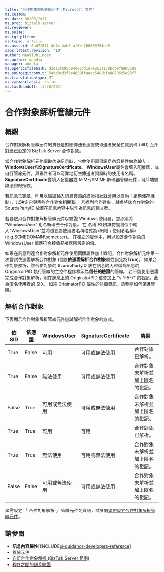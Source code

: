 ```yaml
---
title: "合作對象解析管線元件 |Microsoft 文件"
ms.custom: 
ms.date: 06/08/2017
ms.prod: biztalk-server
ms.reviewer: 
ms.suite: 
ms.tgt_pltfrm: 
ms.topic: article
ms.assetid: 6ad728ff-4d7c-4ab3-af0e-76006576dce5
caps.latest.revision: "10"
author: MandiOhlinger
ms.author: mandia
manager: anneta
ms.openlocfilehash: d2e1c9b95c84d82dd1d7e2538138bcb9f89b6b8a
ms.sourcegitcommit: 5abd0ed3f9e4858ffaaec5481bfa8878595e95f7
ms.translationtype: MT
ms.contentlocale: zh-TW
ms.lasthandoff: 11/28/2017
---
```

# <a name="party-resolution-pipeline-component"></a>合作對象解析管線元件

## <a name="overview"></a>概觀
合作對象解析管線元件的責任是對應傳送者憑證或傳送者安全性識別碼 (SID) 至所對應已設定的 BizTalk Server 合作對象。  
  
 當合作對象解析元件讀取內送訊息時，它會使用兩個訊息內容屬性做為輸入： **WindowsUser**和**SignatureCertificate**。 **WindowsUser**屬性會填入配接器，或自訂管線元件，與寄件者可以可靠地衍生傳送者資訊時的使用者名稱。 **SignatureCertificate**會填入配接器或 MIME/SMIME 解碼器管線元件，用戶端驗證憑證的指紋。  
  
 若訊息已簽章，則用以驗證輸入訊息簽章的憑證指紋就會用以查詢「組態儲存機制」，以決定它與哪些合作對象相關聯。 若找到合作對象，就會將該合作對象的 SourcePartyID 放置在訊息內容中以作為訊息的建立者。  
  
 若要啟用合作對象解析管線元件以驗證 Windows 使用者，您必須將 "WindowsUser" 別名新增至合作對象。 在 名稱 和 辨識符號欄位中輸入"WindowsUser"並將值設為使用者名稱格式為\<網域 \ 使用者名稱\>(e.g.SOMEDOMAIN\someuser)。 在獨立的實例中，用以設定合作對象的 WindowsUser 值應符合接收配接器所設定的值。  
  
 如果在訊息到達合作對象解析元件使用兩個屬性加上戳記，合作對象解析元件第一次嘗試依憑證解析合作對象 (假設**依憑證解析合作對象**屬性設定為**True**)。 如果合作對象解析，該合作對象的 SourcePartyID 放在訊息的內容做為訊息的 OriginatorPID 執行管線的主控件程序標示為**信任的驗證**的管線。 若不能使用憑證完成合作對象解析，則在訊息上的 OriginatorPID 值會加上 "s-1-5-7" 的戳記，此為匿名使用者的 SID。 如需 OriginatorPID 屬性的詳細資訊，請參閱[如何保護管線](../core/how-to-secure-pipelines.md)。  

## <a name="resolve-the-party"></a>解析合作對象  
 下表顯示合作對象解析管線元件嘗試解析合作對象的方式。  
  
|依 SID|依憑證|WindowsUser|SignatureCertificate|結果|  
|------------|--------------------|-----------------|--------------------------|------------|  
|True|False|可用|可用或無法使用|合作對象已解析。|  
|True|False|無法使用|可用或無法使用|合作對象未解析並加上匿名的戳記。|  
|False|True|可用或無法使用|可用或無法使用|合作對象未解析並加上匿名的戳記。|  
|True|True|可用|可用|合作對象已解析。|  
|True|True|無法使用|可用或無法使用|合作對象未解析並加上匿名的戳記。|  
|False|False|可用或無法使用|可用或無法使用|合作對象未解析並加上匿名的戳記。|  
  
 如需設定 「 合作對象解析 」 管線元件的資訊，請參閱[如何設定合作對象解析管線元件](../core/how-to-configure-the-party-resolution-pipeline-component.md)。  
  
## <a name="see-also"></a>請參閱  
-  **訊息內容屬性**[!INCLUDE[ui-guidance-developers-reference](../includes/ui-guidance-developers-reference.md)]   
-  [管線元件](../core/pipeline-components.md)   
-  [自訂合作對象解析 (BizTalk Server 範例)](../core/custom-party-resolution-biztalk-server-sample.md)   
-  [程序之間的訊息驗證](../core/authentication-of-messages-between-processes.md)